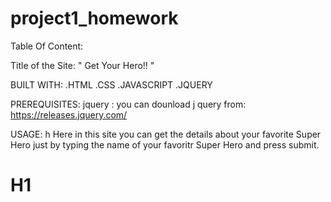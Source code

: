 # project1_homework
Table Of Content:


Title of the Site: 
      " Get Your Hero!! "

BUILT WITH:
.HTML
.CSS
.JAVASCRIPT
.JQUERY

PREREQUISITES:
jquery : you can dounload j query from: https://releases.jquery.com/ 



USAGE:
h
Here in this site you can get the details about your favorite 
Super Hero just by typing the name of your favoritr Super Hero and press submit.  


# H1

